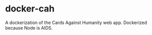 # docker-cah
A dockerization of the Cards Against Humanity web app.  Dockerized because Node is AIDS.
